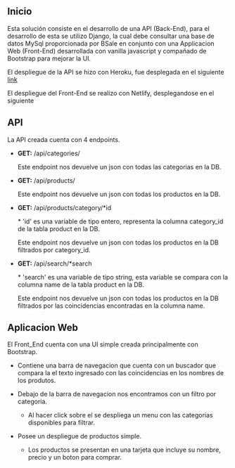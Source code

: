 <h2>Inicio</h2>
<p>Esta solución consiste en el desarrollo de una API (Back-End), para el desarrollo de esta se utilizo Django, la cual debe consultar una base de datos MySql proporcionada por BSale en conjunto con una Applicacion Web (Front-End) desarrollada con vanilla javascript y compañado de Bootstrap para mejorar la UI.</p>
<p>El despliegue de la API se hizo con Heroku, fue desplegada en el siguiente <a href="https://radiant-wave-78267.herokuapp.com/api/products">link</a> </p>
<p>El despliegue del Front-End se realizo con Netlify, desplegandose en el siguiente <a href="https://starlit-licorice-628a63.netlify.app"></a></p>

<h2>API</h2>
<p>La API creada cuenta con 4 endpoints.</p>
<ul>
    <li>
        <strong>GET:</strong> 
        <span>/api/categories/</span>
        <p>Este endpoint nos devuelve un json con todas las categorias en la DB.</p>
    </li>
    <li>
        <strong>GET:</strong> 
        <span>/api/products/</span>
        <p>Este endpoint nos devuelve un json con todas los productos en la DB.</p>
    </li>
    <li>
        <strong>GET:</strong> 
        <span>/api/products/category/*id</span>
        <p>* 'id' es una variable de tipo entero, representa la columna category_id de la tabla product en la DB.</p>
        <p>Este endpoint nos devuelve un json con todas los productos en la DB filtrados por category_id.</p>
    </li>
    <li>
        <strong>GET:</strong> 
        <span>/api/search/*search</span>
        <p>* 'search' es una variable de tipo string, esta variable se compara con la columna name de la tabla product en la DB.</p>
        <p>Este endpoint nos devuelve un json con todas los productos en la DB filtrados por las coincidencias encontradas en la columna name.</p>
    </li>
</ul>

<h2>Aplicacion Web</h2>
<p>El Front_End cuenta con una UI simple creada principalmente con Bootstrap.</p>
<ul>
    <li>
        <p>Contiene una barra de navegacion que cuenta con un buscador que compara la el texto ingresado con las coincidencias en los nombres de los produtos.</p>
    </li>
    <li>
        <p>Debajo de la barra de navegacion nos encontramos con un filtro por categoria.</p>
        <ul>
            <li>
                <p>Al hacer click sobre el se despliega un menu con las categorias disponibles para filtrar.</p>
            </li>
        </ul>
    </li>
    <li>
        <p>Posee un despliegue de productos simple.</p>
        <ul>
            <li>
                <p>Los productos se presentan en una tarjeta que incluye su nombre, precio y un boton para comprar.</p>
            </li>
        </ul>
    </li>
</ul>